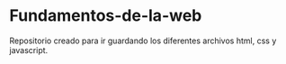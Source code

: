 # Fundamentos-de-la-web
Repositorio creado para ir guardando los diferentes archivos html, css y javascript.
